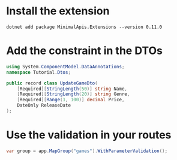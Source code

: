 # Install the extension
`dotnet add package MinimalApis.Extensions --version 0.11.0`

# Add the constraint in the DTOs
```csharp
using System.ComponentModel.DataAnnotations;
namespace Tutorial.Dtos;

public record class UpdateGameDto(
	[Required][StringLength(50)] string Name,
	[Required][StringLength(20)] string Genre,
	[Required][Range(1, 100)] decimal Price,
	DateOnly ReleaseDate
);
```


# Use the validation in your routes
```csharp
var group = app.MapGroup("games").WithParameterValidation();
```